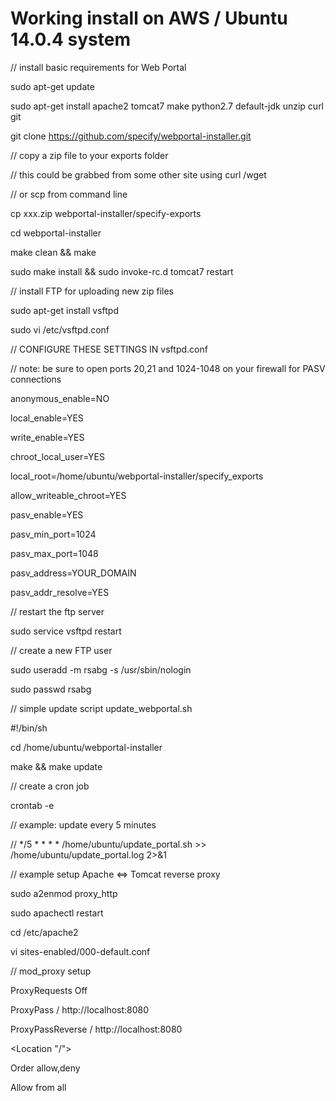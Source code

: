# Working install on AWS / Ubuntu 14.0.4 system

// install basic requirements for Web Portal

sudo apt-get update

sudo apt-get install apache2 tomcat7 make python2.7 default-jdk unzip curl git

git clone https://github.com/specify/webportal-installer.git


// copy a zip file to your exports folder

// this could be grabbed from some other site using curl /wget

// or scp from command line

cp xxx.zip webportal-installer/specify-exports

cd webportal-installer

make clean && make

sudo make install && sudo invoke-rc.d tomcat7 restart


// install FTP for uploading new zip files

sudo apt-get install vsftpd

sudo vi /etc/vsftpd.conf


// CONFIGURE THESE SETTINGS IN vsftpd.conf

// note: be sure to open ports 20,21 and 1024-1048 on your firewall for PASV connections

anonymous_enable=NO

local_enable=YES

write_enable=YES

chroot_local_user=YES

local_root=/home/ubuntu/webportal-installer/specify_exports

allow_writeable_chroot=YES

pasv_enable=YES

pasv_min_port=1024

pasv_max_port=1048

pasv_address=YOUR_DOMAIN

pasv_addr_resolve=YES


// restart the ftp server

sudo service vsftpd restart


// create a new FTP user

sudo useradd -m rsabg -s /usr/sbin/nologin

sudo passwd rsabg


// simple update script update_webportal.sh

  #!/bin/sh

cd /home/ubuntu/webportal-installer

make && make update

// create a cron job

crontab -e

// example: update every 5 minutes

// */5 * * * * /home/ubuntu/update_portal.sh >> /home/ubuntu/update_portal.log 2>&1


// example setup Apache <=> Tomcat reverse proxy

sudo a2enmod proxy_http

sudo apachectl restart

cd /etc/apache2

vi sites-enabled/000-default.conf

// mod_proxy setup

ProxyRequests Off

ProxyPass / http://localhost:8080

ProxyPassReverse / http://localhost:8080

<Location "/">

  Order allow,deny
  
  Allow from all
  
</Location>




